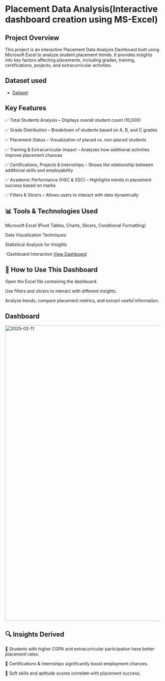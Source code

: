 # Placement Data Analysis(Interactive dashboard creation using MS-Excel)
## Project Overview
This project is an interactive Placement Data Analysis Dashboard built using Microsoft Excel to analyze student placement trends. It provides insights into key factors affecting placements, including grades, training, certifications, projects, and extracurricular activities.
## Dataset used
- <a href="https://github.com/rupadhande/Data-Analyst-Dashboard/blob/main/placement%20data%20analysys.xlsx">Dataset</a>

## Key Features
✅ Total Students Analysis – Displays overall student count (10,000)

✅ Grade Distribution – Breakdown of students based on A, B, and C grades

✅ Placement Status – Visualization of placed vs. non-placed students

✅ Training & Extracurricular Impact – Analyzes how additional activities improve placement chances

✅ Certifications, Projects & Internships – Shows the relationship between additional skills and employability

✅ Academic Performance (HSC & SSC) – Highlights trends in placement success based on marks

✅ Filters & Slicers – Allows users to interact with data dynamically

## 📊 Tools & Technologies Used
Microsoft Excel (Pivot Tables, Charts, Slicers, Conditional Formatting)

Data Visualization Techniques

Statistical Analysis for Insights

-Dashboard Interaction <a href="https://github.com/rupadhande/Data-Analyst-Dashboard/blob/main/2025-02-11.png"> View Dashboard</a>

## 📎 How to Use This Dashboard
Open the Excel file containing the dashboard.

Use filters and slicers to interact with different insights.

Analyze trends, compare placement metrics, and extract useful information.

## Dashboard
<img width="960" alt="2025-02-11" src="https://github.com/user-attachments/assets/da4a70bc-f054-4041-b711-47145105312e" />

## 🔍 Insights Derived
📌 Students with higher CGPA and extracurricular participation have better placement rates.

📌 Certifications & internships significantly boost employment chances.

📌 Soft skills and aptitude scores correlate with placement success.


